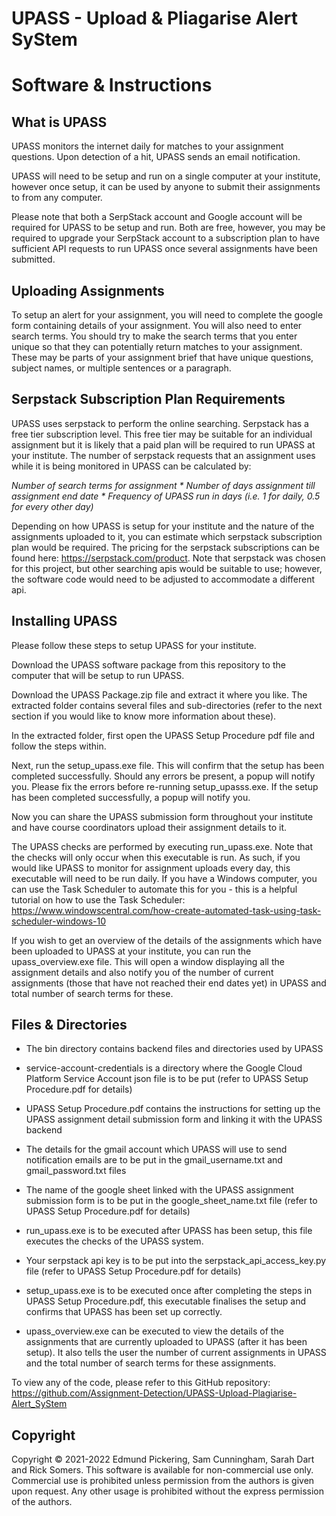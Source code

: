 # UPASS - Upload & Pliagarise Alert SyStem 
# Software & Instructions

## What is UPASS

UPASS monitors the internet daily for matches to your assignment questions. Upon detection of a hit, UPASS sends an email notification. 

UPASS will need to be setup and run on a single computer at your institute, however once setup, it can be used by anyone to submit their assignments to from any computer.

Please note that both a SerpStack account and Google account will be required for UPASS to be setup and run. Both are free, however, you may be required to upgrade your SerpStack account to a subscription plan to have sufficient API requests to run UPASS once several assignments have been submitted.


## Uploading Assignments

To setup an alert for your assignment, you will need to complete the google form containing details of your assignment. You will also need to enter search terms. You should try to make the search terms that you enter unique so that they can potentially return matches to your assignment. These may be parts of your assignment brief that have unique questions, subject names, or multiple sentences or a paragraph.


## Serpstack Subscription Plan Requirements

UPASS uses serpstack to perform the online searching. Serpstack has a free tier subscription level. This free tier may be suitable for an individual assignment but it is likely that a paid plan will be required to run UPASS at your institute. The number of serpstack requests that an assignment uses while it is being monitored in UPASS can be calculated by:

_Number of search terms for assignment * Number of days assignment till assignment end date * Frequency of UPASS run in days (i.e. 1 for daily, 0.5 for every other day)_

Depending on how UPASS is setup for your institute and the nature of the assignments uploaded to it, you can estimate which serpstack subscription plan would be required. The pricing for the serpstack subscriptions can be found here: https://serpstack.com/product. Note that serpstack was chosen for this project, but other searching apis would be suitable to use; however, the software code would need to be adjusted to accommodate a different api.


## Installing UPASS

Please follow these steps to setup UPASS for your institute.

Download the UPASS software package from this repository to the computer that will be setup to run UPASS. 

Download the UPASS Package.zip file and extract it where you like. The extracted folder contains several files and sub-directories (refer to the next section if you would like to know more information about these).

In the extracted folder, first open the UPASS Setup Procedure pdf file and follow the steps within.

Next, run the setup_upass.exe file. This will confirm that the setup has been completed successfully. Should any errors be present, a popup will notify you. Please fix the errors before re-running setup_upasss.exe. If the setup has been completed successfully, a popup will notify you.

Now you can share the UPASS submission form throughout your institute and have course coordinators upload their assignment details to it.

The UPASS checks are performed by executing run_upass.exe. Note that the checks will only occur when this executable is run. As such, if you would like UPASS to monitor for assignment uploads every day, this executable will need to be run daily. If you have a Windows computer, you can use the Task Scheduler to automate this for you - this is a helpful tutorial on how to use the Task Scheduler: https://www.windowscentral.com/how-create-automated-task-using-task-scheduler-windows-10

If you wish to get an overview of the details of the assignments which have been uploaded to UPASS at your institute, you can run the upass_overview.exe file. This will open a window displaying all the assignment details and also notify you of the number of current assignments (those that have not reached their end dates yet) in UPASS and total number of search terms for these.


## Files & Directories
* The bin directory contains backend files and directories used by UPASS

* service-account-credentials is a directory where the Google Cloud Platform Service Account json file is to be put (refer to UPASS Setup Procedure.pdf for details)

* UPASS Setup Procedure.pdf contains the instructions for setting up the UPASS assignment detail submission form and linking it with the UPASS backend

* The details for the gmail account which UPASS will use to send notification emails are to be put in the gmail_username.txt and gmail_password.txt files

* The name of the google sheet linked with the UPASS assignment submission form is to be put in the google_sheet_name.txt file (refer to UPASS Setup Procedure.pdf for details)

* run_upass.exe is to be executed after UPASS has been setup, this file executes the checks of the UPASS system.

* Your serpstack api key is to be put into the serpstack_api_access_key.py file (refer to UPASS Setup Procedure.pdf for details)

* setup_upass.exe is to be executed once after completing the steps in UPASS Setup Procedure.pdf, this executable finalises the setup and confirms that UPASS has been set up correctly.

* upass_overview.exe can be executed to view the details of the assignments that are currently uploaded to UPASS (after it has been setup). It also tells the user the number of current assignments in UPASS and the total number of search terms for these assignments.  

To view any of the code, please refer to this GitHub repository: 
https://github.com/Assignment-Detection/UPASS-Upload-Plagiarise-Alert_SyStem


## Copyright

Copyright © 2021-2022 Edmund Pickering, Sam Cunningham, Sarah Dart and Rick Somers. This software is available for non-commercial use only. Commercial use is prohibited unless permission from the authors is given upon request. Any other usage is prohibited without the express permission of the authors. 
